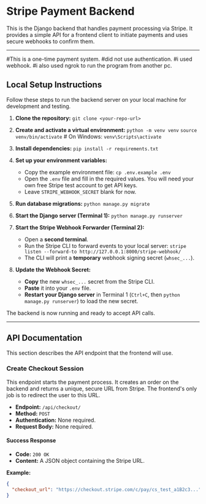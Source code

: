 # Stripe Payment Backend 

This is the Django backend that handles payment processing via Stripe. It provides a simple API for a frontend client to initiate payments and uses secure webhooks to confirm them.

---
#This is a one-time payment system.
#did not use authentication.
#i used webhook.
#i also used ngrok to run the program from another pc.
## Local Setup Instructions

Follow these steps to run the backend server on your local machine for development and testing.

1.  **Clone the repository:**
    `git clone <your-repo-url>`

2.  **Create and activate a virtual environment:**
    `python -m venv venv`
    `source venv/bin/activate`  # On Windows: `venv\Scripts\activate`

3.  **Install dependencies:**
    `pip install -r requirements.txt`

4.  **Set up your environment variables:**
    - Copy the example environment file: `cp .env.example .env`
    - Open the `.env` file and fill in the required values. You will need your own free Stripe test account to get API keys.
    - Leave `STRIPE_WEBHOOK_SECRET` blank for now.

5.  **Run database migrations:**
    `python manage.py migrate`

6.  **Start the Django server (Terminal 1):**
    `python manage.py runserver`

7.  **Start the Stripe Webhook Forwarder (Terminal 2):**
    - Open a **second terminal**.
    - Run the Stripe CLI to forward events to your local server:
      `stripe listen --forward-to http://127.0.0.1:8000/stripe-webhook/`
    - The CLI will print a **temporary** webhook signing secret (`whsec_...`).

8.  **Update the Webhook Secret:**
    - **Copy** the new `whsec_...` secret from the Stripe CLI.
    - **Paste** it into your `.env` file.
    - **Restart your Django server** in Terminal 1 (`Ctrl+C`, then `python manage.py runserver`) to load the new secret.

The backend is now running and ready to accept API calls.

---

## API Documentation

This section describes the API endpoint that the frontend will use.

### Create Checkout Session

This endpoint starts the payment process. It creates an order on the backend and returns a unique, secure URL from Stripe. The frontend's only job is to redirect the user to this URL.

*   **Endpoint:** `/api/checkout/`
*   **Method:** `POST`
*   **Authentication:** None required.
*   **Request Body:** None required.

#### Success Response

*   **Code:** `200 OK`
*   **Content:** A JSON object containing the Stripe URL.

**Example:**
```json
{
  "checkout_url": "https://checkout.stripe.com/c/pay/cs_test_a1B2c3..."
}
